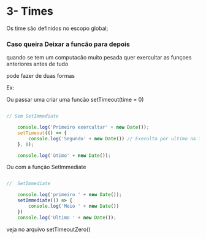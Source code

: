 # 3- Times

Os time são definidos no escopo global;


### Caso queira Deixar a funcão para depois

 quando se tem um computacão muito pesada
quer exercultar as funçoes anteriores antes de tudo


 pode fazer de duas formas 

Ex: 

Ou passar uma criar uma funcão setTimeout(time = 0)

```javascript

// Sem SetImmediate

    console.log('Primeiro exercultar' + new Date());
    setTimeout(() => {
        console.log('Segundo' + new Date()) // Execulta por ultimo na fila
    }, 0);

    console.log('ùtimo' + new Date());
```

Ou com a função SetImmediate
```javascript

//  SetImmediate

    console.log('primeiro ' + new Date());
    setImmediate(() => {
        console.log('Meio ' + new Date())
    })
    console.log('Ultimo ' + new Date());
```


veja no arquivo setTimeoutZero()